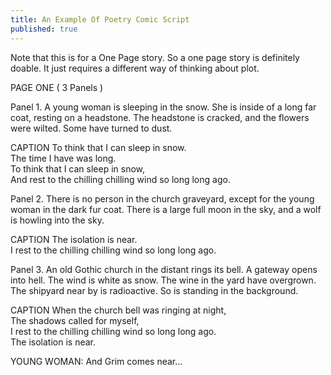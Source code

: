 ```yaml
---
title: An Example Of Poetry Comic Script
published: true
---
```

Note that this is for a One Page story. So a one page story is definitely doable. It just requires a different way of thinking about plot.

PAGE ONE ( 3 Panels )

Panel 1. A young woman is sleeping in the snow. She is inside of a long far coat,
resting on a headstone. The headstone is cracked, and the flowers were wilted.
Some have turned to dust.

CAPTION
To think that I can sleep in snow.<br />
The time I have was long.<br />
To think that I can sleep in snow,<br />
And rest to the chilling chilling wind so long long ago.<br />


Panel 2. There is no person in the church graveyard, except for the young woman
in the dark fur coat. There is a large full moon in the sky, and a wolf is howling
into the sky.

CAPTION
The isolation is near.<br />
I rest to the chilling chilling wind so long long ago.<br />


Panel 3. An old Gothic church in the distant rings its bell. A gateway opens into
hell. The wind is white as snow. The wine in the yard have overgrown. The shipyard
near by is radioactive. So is standing in the background.

CAPTION
When the church bell was ringing at night,<br />
The shadows called for myself,<br />
I rest to the chilling chilling wind so long long ago.<br />
The isolation is near.<br />

YOUNG WOMAN: And Grim comes near...
